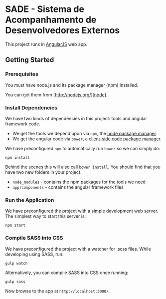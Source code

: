 # SADE - Sistema de Acompanhamento de Desenvolvedores Externos

This project runs in [AngularJS][angular] web app.

## Getting Started

### Prerequisites

You must have node.js and its package manager (npm) installed.

You can get them from [http://nodejs.org/][node].

### Install Dependencies

We have two kinds of dependencies in this project: tools and angular framework code.

* We get the tools we depend upon via `npm`, the [node package manager][npm].
* We get the angular code via `bower`, a [client-side code package manager][bower].

We have preconfigured `npm` to automatically run `bower` so we can simply do:

```
npm install
```

Behind the scenes this will also call `bower install`.  You should find that you have two new
folders in your project.

* `node_modules` - contains the npm packages for the tools we need
* `app/components` - contains the angular framework files

### Run the Application

We have preconfigured the project with a simple development web server.  The simplest way to start
this server is:

```
npm start
```

### Compile SASS into CSS

We have preconfigured the project with a watcher for .scss files. While developing using SASS, run:

```
gulp watch
```

Alternatively, you can compile SASS into CSS once running:

```
gulp sass
```

Now browse to the app at `http://localhost:3000/`.

[angular]: http://angularjs.org/
[bower]: http://bower.io/
[node]: https://nodejs.org
[npm]: https://www.npmjs.org/